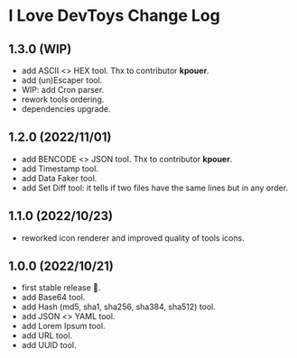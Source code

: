 # I Love DevToys Change Log

## 1.3.0 (WIP)
* add ASCII <> HEX tool. Thx to contributor **kpouer**.
* add (un)Escaper tool.
* WIP: add Cron parser.
* rework tools ordering.
* dependencies upgrade.

## 1.2.0 (2022/11/01)
* add BENCODE <> JSON tool. Thx to contributor **kpouer**.
* add Timestamp tool.
* add Data Faker tool.
* add Set Diff tool: it tells if two files have the same lines but in any order.

## 1.1.0 (2022/10/23)
* reworked icon renderer and improved quality of tools icons.

## 1.0.0 (2022/10/21)
* first stable release 🎉.
* add Base64 tool.
* add Hash (md5, sha1, sha256, sha384, sha512) tool.
* add JSON <> YAML tool.
* add Lorem Ipsum tool.
* add URL tool.
* add UUID tool.

